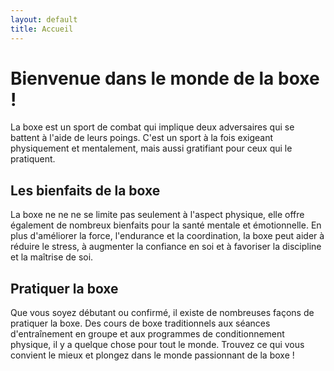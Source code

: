 ```yaml
---
layout: default
title: Accueil
---
```


# Bienvenue dans le monde de la boxe !

La boxe est un sport de combat qui implique deux adversaires qui se battent à l'aide de leurs poings. C'est un sport à la fois exigeant physiquement et mentalement, mais aussi gratifiant pour ceux qui le pratiquent.

## Les bienfaits de la boxe

La boxe ne ne ne se limite pas seulement à l'aspect physique, elle offre également de nombreux bienfaits pour la santé mentale et émotionnelle. En plus d'améliorer la force, l'endurance et la coordination, la boxe peut aider à réduire le stress, à augmenter la confiance en soi et à favoriser la discipline et la maîtrise de soi.

## Pratiquer la boxe

Que vous soyez débutant ou confirmé, il existe de nombreuses façons de pratiquer la boxe. Des cours de boxe traditionnels aux séances d'entraînement en groupe et aux programmes de conditionnement physique, il y a quelque chose pour tout le monde. Trouvez ce qui vous convient le mieux et plongez dans le monde passionnant de la boxe !
